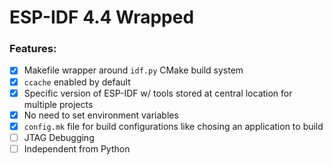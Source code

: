 # ESP-IDF 4.4 Wrapped

### Features:
- [x] Makefile wrapper around `idf.py` CMake build system
- [x] `ccache` enabled by default
- [x] Specific version of ESP-IDF w/ tools stored at central location for multiple projects
- [x] No need to set environment variables
- [x] `config.mk` file for build configurations like chosing an application to build
- [ ] JTAG Debugging
- [ ] Independent from Python
